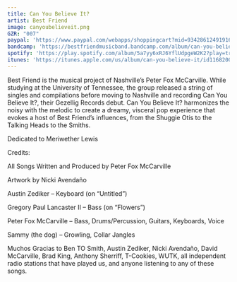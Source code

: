 ```yaml
---
title: Can You Believe It?
artist: Best Friend
image: canyoubelieveit.png
GZR: "007"
paypal: 'https://www.paypal.com/webapps/shoppingcart?mid=9342861249191612885117391499489045&flowlogging_id=28141af432c1e#/checkout/shoppingCart'
bandcamp: 'https://bestfriendmusicband.bandcamp.com/album/can-you-believe-it'
spotify: 'https://play.spotify.com/album/5a7yy6xRJ6YflUdpgeW2K2?play=true&utm_source=open.spotify.com&utm_medium=open'
itunes: 'https://itunes.apple.com/us/album/can-you-believe-it/id1168200599'
---
```

Best Friend is the musical project of Nashville’s Peter Fox McCarville. While studying at the University of Tennessee, the group released a string of singles and compilations before moving to Nashville and recording Can You Believe It?, their Gezellig Records debut. Can You Believe It? harmonizes the noisy with the melodic to create a dreamy, visceral pop experience that evokes a host of Best Friend’s influences, from the Shuggie Otis to the Talking Heads to the Smiths.

Dedicated to Meriwether Lewis

Credits:

All Songs Written and Produced by Peter Fox McCarville

Artwork by Nicki Avendaño

Austin Zediker – Keyboard (on “Untitled”)

Gregory Paul Lancaster II – Bass (on “Flowers”)

Peter Fox McCarville – Bass, Drums/Percussion, Guitars, Keyboards, Voice

Sammy (the dog) – Growling, Collar Jangles


Muchos Gracias to Ben TO Smith, Austin Zediker, Nicki Avendaño, David McCarville, Brad King, Anthony Sherriff, T-Cookies, WUTK, all independent radio stations that have played us, and anyone listening to any of these songs.
